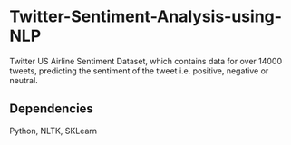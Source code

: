 # Twitter-Sentiment-Analysis-using-NLP
Twitter US Airline Sentiment Dataset, which contains data for over 14000 tweets, predicting the sentiment of the tweet i.e. positive, negative or neutral.

## Dependencies
Python,
NLTK, 
SKLearn
